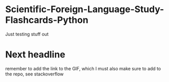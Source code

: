 # Scientific-Foreign-Language-Study-Flashcards-Python

Just testing stuff out

# Next headline 


remember to add the link to the GIF, which I must also make sure to add to the repo, see stackoverflow 
